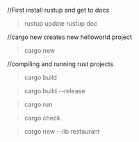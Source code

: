 //First install rustup and get to docs
> rustup update
> rustup doc

//cargo new creates new helloworld project
> cargo new <project name>

//compiling and running rust projects
> cargo build

> cargo build --release

> cargo run

> cargo check

> cargo new --lib restaurant